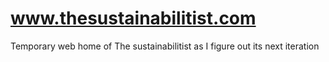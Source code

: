 www.thesustainabilitist.com
===========================

Temporary web home of The sustainabilitist as I figure out its next iteration
